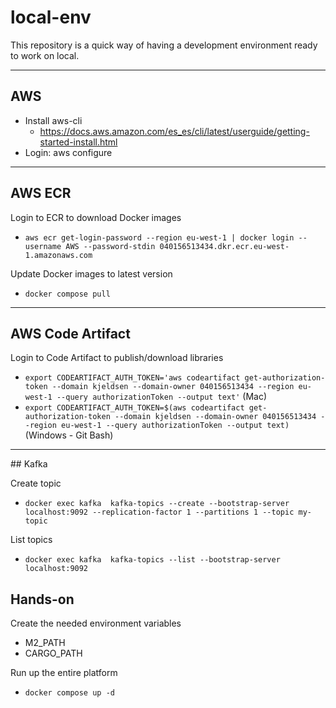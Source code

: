 # local-env

This repository is a quick way of having a development environment ready to work on local.

---

## AWS 
- Install aws-cli
    - https://docs.aws.amazon.com/es_es/cli/latest/userguide/getting-started-install.html
- Login: aws configure

---

## AWS ECR

Login to ECR to download Docker images
- `aws ecr get-login-password --region eu-west-1 | docker login --username AWS --password-stdin 040156513434.dkr.ecr.eu-west-1.amazonaws.com`

Update Docker images to latest version
- `docker compose pull`

---

## AWS Code Artifact

Login to Code Artifact to publish/download libraries
- `export CODEARTIFACT_AUTH_TOKEN='aws codeartifact get-authorization-token --domain kjeldsen --domain-owner 040156513434 --region eu-west-1 --query authorizationToken --output text'` (Mac)
- `export CODEARTIFACT_AUTH_TOKEN=$(aws codeartifact get-authorization-token --domain kjeldsen --domain-owner 040156513434 --region eu-west-1 --query authorizationToken --output text)` (Windows - Git Bash) 

---

## Kafka

Create topic
- `docker exec kafka  kafka-topics --create --bootstrap-server localhost:9092 --replication-factor 1 --partitions 1 --topic my-topic`

List topics
- `docker exec kafka  kafka-topics --list --bootstrap-server localhost:9092`

## Hands-on

Create the needed environment variables 
- M2_PATH
- CARGO_PATH

Run up the entire platform
- `docker compose up -d`